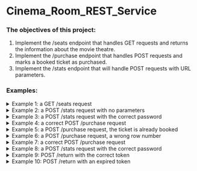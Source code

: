 # Cinema_Room_REST_Service
### The objectives of this project:
1. Implement the /seats endpoint that handles GET requests and returns the information about the movie theatre.
2. Implement the /purchase endpoint that handles POST requests and marks a booked ticket as purchased.
3. Implement the /stats endpoint that will handle POST requests with URL parameters.
### Examples:
<details>
<summary>Example 1: a GET /seats request</summary>

![](https://user-images.githubusercontent.com/90090114/175533445-9ad0d78a-bd48-4a60-b252-5980df7dc7bd.png)
</details>
<details>
<summary>Example 2: a POST /stats request with no parameters</summary>

![](https://user-images.githubusercontent.com/90090114/175541436-5e8be16c-9cce-4c7e-a290-437577a266cc.png)
</details>
<details>
<summary>Example 3: a POST /stats request with the correct password</summary>

![](https://user-images.githubusercontent.com/90090114/175542014-f122d40f-b402-4865-9ffc-0958eed028c8.png)
>- current_income — shows the total income of sold tickets.
>- number_of_available_seats — shows how many seats are available.
>- number_of_purchased_tickets — shows how many tickets were purchased.
</details>
<details>
<summary>Example 4: a correct POST /purchase request</summary>

![](https://user-images.githubusercontent.com/90090114/175540937-1d80cfee-edc1-4af8-a201-7ed779fdee4a.png)
>- row — the row number;
>- column — the column number.
</details>
<details>
<summary>Example 5: a POST /purchase request, the ticket is already booked</summary>

![](https://user-images.githubusercontent.com/90090114/175541046-06873642-5947-4a0a-bc70-fb27fdc93602.png)
</details>
<details>
<summary>Example 6: a POST /purchase request, a wrong row number</summary>

![](https://user-images.githubusercontent.com/90090114/175541199-ffb85819-9f57-4827-88bd-1163e967b624.png)
</details>
<details>
<summary>Example 7: a correct POST /purchase request</summary>

![](https://user-images.githubusercontent.com/90090114/175541346-b19a12d6-def0-4be8-bca6-218824d9d257.png)
</details>
<details>
<summary>Example 8: a POST /stats request with the correct password</summary>

![](https://user-images.githubusercontent.com/90090114/175541579-57f6a835-252f-400f-b211-1909956a80aa.png)
</details>
<details>
<summary>Example 9: POST /return with the correct token</summary>

![](https://user-images.githubusercontent.com/90090114/175541661-9188dabb-7db1-4812-9e48-5f6246180c0f.png)
</details>
<details>
<summary>Example 10: POST /return with an expired token</summary>

![](https://user-images.githubusercontent.com/90090114/175541718-6c74e07f-a902-4b2e-bf71-7e5d00083bd4.png)
</details>
